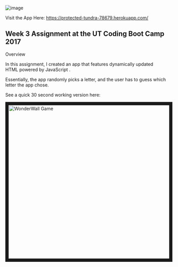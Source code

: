 ![image](https://cloud.githubusercontent.com/assets/20587931/25674916/3f8b0e34-3002-11e7-9ff2-0ecdb54355c3.png)


Visit the App Here: https://protected-tundra-78679.herokuapp.com/

<h2> Week 3 Assignment at the UT Coding Boot Camp 2017 </h2>

Overview

In this assignment, I created an app that features dynamically updated HTML powered by JavaScript .

Essentially, the app randomly picks a letter, and the user has to guess which letter the app chose. 

See a quick 30 second working version here:

<a href="http://www.youtube.com/watch?feature=player_embedded&v=uRqk7hWnnO4
" target="_blank"><img src="http://img.youtube.com/vi/uRqk7hWnnO4/0.jpg" 
alt="WonderWall Game" width="540" height="480" border="10" /></a>

